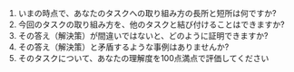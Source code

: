 1. いまの時点で、あなたのタスクへの取り組み方の長所と短所は何ですか?
2. 今回のタスクの取り組み方を、他のタスクと結び付けることはできますか?
3. その答え（解決策）が間違いではないと、どのように証明できますか?
4. その答え（解決策）と矛盾するような事例はありませんか?
5. そのタスクについて、あなたの理解度を100点満点で評価してください
